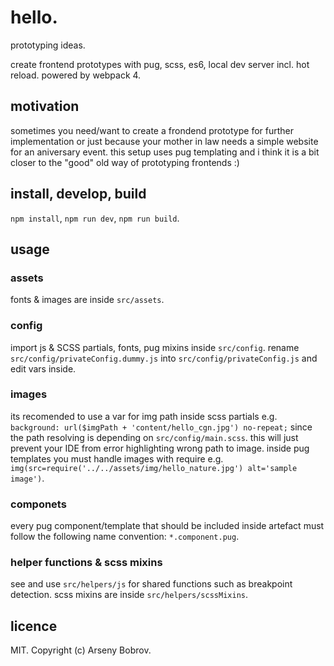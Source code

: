 # hello.
prototyping ideas.

create frontend prototypes with pug, scss, es6, local dev server incl. hot reload. powered by webpack 4.

## motivation
sometimes you need/want to create a frondend prototype for further implementation or just because your mother in law needs a simple website for an aniversary event.
this setup uses pug templating and i think it is a bit closer to the "good" old way of prototyping frontends :)

## install, develop, build
```npm install```, ```npm run dev```, ```npm run build```.

## usage
### assets
fonts & images are inside ```src/assets```.

### config
import js & SCSS partials, fonts, pug mixins inside ```src/config```.
rename ```src/config/privateConfig.dummy.js``` into ```src/config/privateConfig.js``` and edit vars inside.

### images
its recomended to use a var for img path inside scss partials e.g. ```background: url($imgPath + 'content/hello_cgn.jpg') no-repeat;``` since
the path resolving is depending on ```src/config/main.scss```. this will just prevent your IDE from error highlighting wrong path to image.
inside pug templates you must handle images with require e.g. ```img(src=require('../../assets/img/hello_nature.jpg') alt='sample image')```.

### componets
every pug component/template that should be included inside artefact must follow the following name convention:
```*.component.pug```.

### helper functions & scss mixins
see and use ```src/helpers/js``` for shared functions such as breakpoint detection.
scss mixins are inside ```src/helpers/scssMixins```.

## licence
MIT. Copyright (c) Arseny Bobrov.